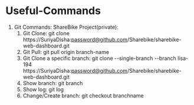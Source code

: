 # Useful-Commands
1. Git Commands: 
   ShareBike Project(private): 
    1. Git Clone: git clone https://SuriyaDisha:password@github.com/Sharebike/sharebike-web-dashboard.git
    2. Git Pull: git pull origin branch-name
    3. Git Clone a specific branch: git clone --single-branch --branch lisa-194  https://SuriyaDisha:password@github.com/Sharebike/sharebike-web-dashboard.git
    4. Show branch: git branch
    5. Show log: git log
    6. Change/Create branch: git checkout branchname
 
